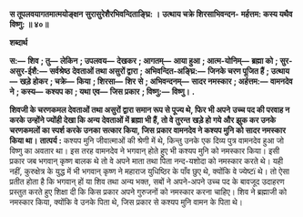 **स तूपलवयागतमात्मयोङ्क्षन** **सुरासुरेशैरभिवन्दिताङ्घ्रि: ।** **उत्थाय चक्रे शिरसाभिवन्दन-** **मर्हत्तम: कस्य यथैव विष्णु: ॥ ४०॥** 

**शब्दार्थ** 

**स:—** **शिव** **; तु—** **लेकिन** **; उपलवय—** **देखकर** **; आगतम्—** **आया हुआ** **; आत्म-योनिम्—** **ब्रह्मा को** **; सुर-असुर-ईशै:—** **सर्वश्रेष्ठ** **देवताओं तथा असुरों द्वारा** **; अभिवन्दित-अङ्घ्रि:—** **जिनके चरण पूजित हैं** **; उत्थाय—** **खड़े होकर** **; चक्रे—** **किया** **; शिरसा—** **शिर** **से** **; अभिवन्दनम्—** **सादर नमस्कार** **; अर्हत्तम:—** **वामनदेव ने** **; कस्य—** **कश्यप का** **; यथा एव—** **जिस प्रकार** **; विष्णु:—** **विष्णु।** **.** 

**शिवजी के चरणकमल देवताओं तथा असुरों द्वारा समान रूप से पूज्य थे, फिर भी अपने** **उच्च पद की परवाह न करके उन्होंने ज्योंही देखा कि अन्य देवताओं में ब्रह्मा भी हैं, तो वे तुरन्त** **खड़े हो गये और झुक कर उनके चरणकमलों का स्पर्श करके उनका सत्कार किया, जिस** **प्रकार वामनदेव ने कश्यप मुनि को सादर नमस्कार किया था।** **तात्पर्य :** कश्यप मुनि जीवात्माओं की श्रेणी में थे, किन्तु उनके एक दिव्य पुत्र वामनदेव हुआ जो विष्णु का अवतार था। इस तरह वामनदेव ने भगवान् होते हुए भी कश्यप मुनि को नमस्कार किया। इसी प्रकार जब भगवान् कृष्ण बालक थे तो वे अपने माता तथा पिता नन्द-यशोदा को नमस्कार करते थे। यही नहीं, कुरुक्षेत्र के युद्ध में भी भगवान् कृष्ण ने महाराज युधिष्ठिर के पाँव छुए थे, क्योंकि वे ज्येष्टï थे। तो ऐसा प्रतीत होता है कि भगवान् हों या शिव तथा अन्य भक्त, सबों ने अपने-अपने उच्च पद के बावजूद उदाहरण प्रस्तुत करते हुए शिक्षा दी कि किस प्रकार अपने गुरुजनों को नमस्कार करना चाहिए। शिव ने ब्रह्माजी को नमस्कार किया, क्योंकि वे उनके पिता थे, जिस प्रकार से कश्यप मुनि वामन के पिता थे।  